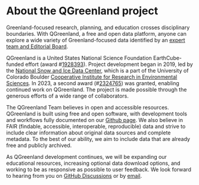 # About the QGreenland project

Greenland-focused research, planning, and education crosses disciplinary
boundaries. With QGreenland, a free and open data platform, anyone can explore a wide
variety of Greenland-focused data identified by an [expert team and Editorial
Board](https://qgreenland.org/our-team).

QGreenland is a United States National Science Foundation EarthCube-funded effort (award
#[1928393](https://nsf.gov/awardsearch/showAward?AWD_ID=1928393&HistoricalAwards=false)).
Project development began in 2019, led by the [National Snow and Ice Data
Center](https://nsidc.org/), which is a part of the University of Colorado Boulder
[Cooperative Institute for Research in Environmental
Sciences](https://cires.colorado.edu/). In 2023, a second award
(#[2324765](https://www.nsf.gov/awardsearch/showAward?AWD_ID=2324765)) was granted,
enabling continued work on QGreenland. The project is made possible through the generous
efforts of a wide range of collaborators.

The QGreenland Team believes in open and accessible resources. QGreenland is
built using free and open software, with development tools and workflows fully
documented on our [Github page](https://github.com/nsidc/qgreenland). We also
believe in FAIR (findable, accessible, interoperable, reproducible) data and
strive to include clear information about original data sources and complete
metadata. To the best of our ability, we aim to include data that are already
free and publicly archived.

As QGreenland development continues, we will be expanding our educational
resources, increasing optional data download options, and working to be as
responsive as possible to user feedback. We look forward to hearing from
you on [GitHub Discussions](https://github.com/nsidc/qgreenland/discussions) or by
[email](mailto:qgreenland.info@gmail.com).
